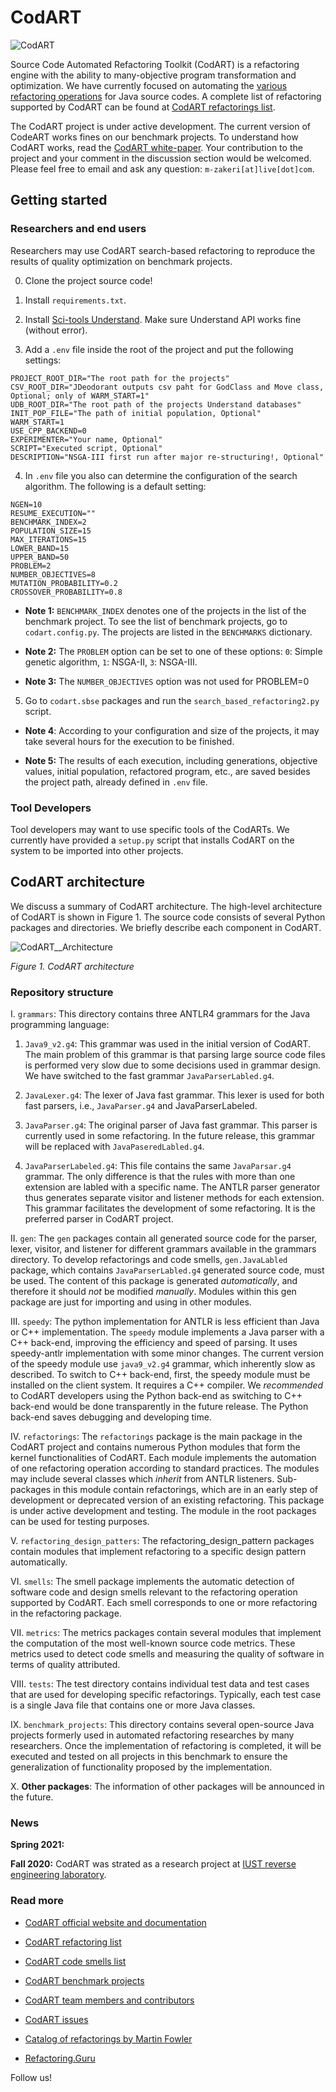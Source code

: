 # CodART

![CodART](docs/figs/logo.png)


Source Code Automated Refactoring Toolkit (CodART) is a refactoring engine with the ability to many-objective program transformation and optimization. We have currently focused on automating the [various refactoring operations](https://refactoring.com/catalog/) for Java source codes. A complete list of refactoring supported by CodART can be found at [CodART refactorings list](https://m-zakeri.github.io/CodART/refactorings_list/).

The CodART project is under active development. The current version of CodeART works fines on our benchmark projects. To understand how CodART works, read the [CodART white-paper](https://m-zakeri.github.io/CodART). 
Your contribution to the project and your comment in the discussion section would be welcomed. 
Please feel free to email and ask any question: `m-zakeri[at]live[dot]com`.



## Getting started

### Researchers and end users
Researchers may use CodART search-based refactoring to reproduce the results of quality optimization on benchmark projects.


0. Clone the project source code!

1. Install `requirements.txt`.

2. Install [Sci-tools Understand](). Make sure Understand API works fine (without error).

3. Add a `.env` file inside the root of the project and put the following settings:

```
PROJECT_ROOT_DIR="The root path for the projects"
CSV_ROOT_DIR="JDeodorant outputs csv paht for GodClass and Move class, Optional; only of WARM_START=1"
UDB_ROOT_DIR="The root path of the projects Understand databases"
INIT_POP_FILE="The path of initial population, Optional"
WARM_START=1
USE_CPP_BACKEND=0
EXPERIMENTER="Your name, Optional"
SCRIPT="Executed script, Optional"
DESCRIPTION="NSGA-III first run after major re-structuring!, Optional"
```

4. In `.env` file you also can determine the configuration of the search algorithm. The following is a default setting:

```
NGEN=10
RESUME_EXECUTION=""
BENCHMARK_INDEX=2
POPULATION_SIZE=15
MAX_ITERATIONS=15
LOWER_BAND=15
UPPER_BAND=50
PROBLEM=2
NUMBER_OBJECTIVES=8
MUTATION_PROBABILITY=0.2
CROSSOVER_PROBABILITY=0.8
```

* **Note 1:** `BENCHMARK_INDEX` denotes one of the projects in the list of the benchmark project. To see the list of benchmark projects, go to `codart.config.py`. The projects are listed in the `BENCHMARKS` dictionary.

* **Note 2:** The `PROBLEM` option can be set to one of these options: `0`: Simple genetic algorithm, `1`: NSGA-II, `3`: NSGA-III.

* **Note 3:** The `NUMBER_OBJECTIVES` option was not used for PROBLEM=0


5. Go to `codart.sbse` packages and run the `search_based_refactoring2.py` script.

* **Note 4**: According to your configuration and size of the projects, it may take several hours for the execution to be finished. 

* **Note 5:** The results of each execution, including generations, objective values, initial population, refactored program, etc., are saved besides the project path, already defined in `.env` file.


### Tool Developers
Tool developers may want to use specific tools of the CodARTs.
We currently have provided a `setup.py` script that installs CodART on the system to be imported into other projects.






## CodART architecture
We discuss a summary of CodART architecture. The high-level architecture of CodART is shown in Figure 1. The source code consists of several Python packages and directories. We briefly describe each component in CodART. 

![CodART__Architecture](docs/figs/CodART_architecture__v0.1.1.png)

*Figure 1. CodART architecture*

### Repository structure

I. `grammars`: This directory contains three ANTLR4 grammars for the Java programming language: 

1.	`Java9_v2.g4`: This grammar was used in the initial version of CodART. The main problem of this grammar is that parsing large source code files is performed very slow due to some decisions used in grammar design. We have switched to the fast grammar `JavaParserLabled.g4`.
      
2.	`JavaLexer.g4`: The lexer of Java fast grammar. This lexer is used for both fast parsers, i.e., `JavaParser.g4` and JavaParserLabeled.
      
3.	`JavaParser.g4`: The original parser of Java fast grammar. This parser is currently used in some refactoring. In the future release, this grammar will be replaced with `JavaPaseredLabled.g4`.
      
4.	`JavaParserLabeled.g4`: This file contains the same `JavaParsar.g4` grammar. The only difference is that the rules with more than one extension are labled with a specific name. The ANTLR parser generator thus generates separate visitor and listener methods for each extension. This grammar facilitates the development of some refactoring. It is the preferred parser in CodART project.


II. `gen`: The `gen` packages contain all generated source code for the parser, lexer, visitor, and listener for different grammars available in the grammars directory. To develop refactorings and code smells, `gen.JavaLabled` package, which contains `JavaParserLabled.g4` generated source code, must be used. The content of this package is generated _automatically_, and therefore it should _not_ be modified _manually_. Modules within this gen package are just for importing and using in other modules.


III. `speedy`: The python implementation for ANTLR is less efficient than Java or C++ implementation. The `speedy` module implements a Java parser with a C++ back-end, improving the efficiency and speed of parsing. It uses speedy-antlr implementation with some minor changes.  The current version of the speedy module use `java9_v2.g4` grammar, which inherently slow as described. To switch to C++ back-end, first, the speedy module must be installed on the client system. It requires a C++ compiler. We _recommended_ to CodART developers using the Python back-end as switching to C++ back-end would be done transparently in the future release. The Python back-end saves debugging and developing time.


IV. `refactorings`: The `refactorings` package is the main package in the CodART project and contains numerous Python modules that form the kernel functionalities of CodART. Each module implements the automation of one refactoring operation according to standard practices. The modules may include several classes which _inherit_ from ANTLR listeners. Sub-packages in this module contain refactorings, which are in an early step of development or deprecated version of an existing refactoring. This package is under active development and testing. The module in the root packages can be used for testing purposes.


V. `refactoring_design_patters`: The refactoring_design_pattern packages contain modules that implement refactoring to a specific design pattern automatically. 


VI. `smells`: The smell package implements the automatic detection of software code and design smells relevant to the refactoring operation supported by CodART. Each smell corresponds to one or more refactoring in the refactoring package.


VII. `metrics`: The metrics packages contain several modules that implement the computation of the most well-known source code metrics. These metrics used to detect code smells and measuring the quality of software in terms of quality attributed. 


VIII. `tests`: The test directory contains individual test data and test cases that are used for developing specific refactorings. Typically, each test case is a single Java file that contains one or more Java classes.


IX. `benchmark_projects`: This directory contains several open-source Java projects formerly used in automated refactoring researches by many researchers. Once the implementation of refactoring is completed, it will be executed and tested on all projects in this benchmark to ensure the generalization of functionality proposed by the implementation.  

X. **Other packages**: The information of other packages will be announced in the future.  
 


### News

**Spring 2021:**

**Fall 2020:** CodART was strated as a research project at [IUST reverse engineering laboratory](http://reverse.iust.ac.ir/).



### Read more

 * [CodART official website and documentation](https://m-zakeri.github.io/CodART)
 * [CodART refactoring list](https://m-zakeri.github.io/CodART/refactorings_list/)
 * [CodART code smells list](https://m-zakeri.github.io/CodART/code_smells_list/)
 * [CodART benchmark projects](https://m-zakeri.github.io/CodART/benchmarks/)
 * [CodART team members and contributors](https://m-zakeri.github.io/CodART/about/)
 * [CodART issues](https://github.com/m-zakeri/CodART/issues)


 * [Catalog of refactorings by Martin Fowler](https://refactoring.com/catalog/)
 * [Refactoring.Guru](https://refactoring.guru/)


Follow us!